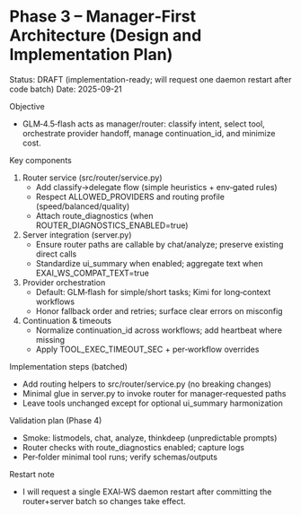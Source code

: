 # Phase 3 – Manager‑First Architecture (Design and Implementation Plan)

Status: DRAFT (implementation-ready; will request one daemon restart after code batch)
Date: 2025-09-21

Objective
- GLM‑4.5‑flash acts as manager/router: classify intent, select tool, orchestrate provider handoff, manage continuation_id, and minimize cost.

Key components
1) Router service (src/router/service.py)
   - Add classify→delegate flow (simple heuristics + env‑gated rules)
   - Respect ALLOWED_PROVIDERS and routing profile (speed/balanced/quality)
   - Attach route_diagnostics (when ROUTER_DIAGNOSTICS_ENABLED=true)
2) Server integration (server.py)
   - Ensure router paths are callable by chat/analyze; preserve existing direct calls
   - Standardize ui_summary when enabled; aggregate text when EXAI_WS_COMPAT_TEXT=true
3) Provider orchestration
   - Default: GLM‑flash for simple/short tasks; Kimi for long‑context workflows
   - Honor fallback order and retries; surface clear errors on misconfig
4) Continuation & timeouts
   - Normalize continuation_id across workflows; add heartbeat where missing
   - Apply TOOL_EXEC_TIMEOUT_SEC + per‑workflow overrides

Implementation steps (batched)
- Add routing helpers to src/router/service.py (no breaking changes)
- Minimal glue in server.py to invoke router for manager‑requested paths
- Leave tools unchanged except for optional ui_summary harmonization

Validation plan (Phase 4)
- Smoke: listmodels, chat, analyze, thinkdeep (unpredictable prompts)
- Router checks with route_diagnostics enabled; capture logs
- Per‑folder minimal tool runs; verify schemas/outputs

Restart note
- I will request a single EXAI‑WS daemon restart after committing the router+server batch so changes take effect.

